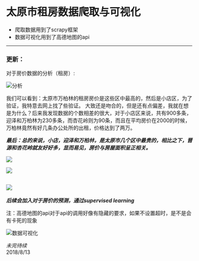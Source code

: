 # 太原市租房数据爬取与可视化

- 爬取数据用到了scrapy框架
- 数据可视化用到了高德地图的api

---
### 更新：  
对于房价数据的分析（租房）:  

![](https://s15.postimg.cc/cmcw2j73v/5_Y2_K_AHCI_L4_H_T_SC9.png '分析')  


我们可以看到：太原市万柏林的租房房价是这些区中最高的，然后是小店区，为了验证，我特意去网上找了些验证。  大致还是吻合的，但是还有点偏差，我就在想是为什么？后来我发现数据的个数相差的很大，对于小店区来说，共有900多条，迎泽和万柏林为230多条，而杏花岭则为90条，而且在平均房价在2000的时候，万柏林竟然有好几条办公处所的出租，价格达到了两万。

***最后：总的来说，小店，迎泽和万柏林，是太原市几个区中最贵的，相比之下，晋源和杏花岭就友好好多，显而易见，房价与房屋面积呈正相关。***

![](https://s15.postimg.cc/qil4epdq3/N_VSEFYKLM_KKK_XKEF5_YM.png '')  

![](https://s15.postimg.cc/3tvxfcm4b/T0_PMZZ9_V_W_V_OKVEDKD26_G.png)

![](https://s15.postimg.cc/lxyxzj9dn/LZ_A08_CQQHF5_BKM3_MSI5_Q.png)
---
***后续会加入对于房价的预测，通过supervised learning***

注：高德地图的api对于api的调用好像有隐藏的要求，如果不设置超时，是不是会有卡死的现象

![数据可视化](http://chuantu.biz/t6/356/1534210248x1822611383.png '数据可视化')

*未完待续*  
2018/8/13

